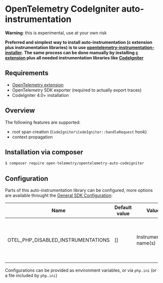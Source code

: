 # OpenTelemetry CodeIgniter auto-instrumentation

**Warning**: this is experimental, use at your own risk

**Preferred and simplest way to install auto-instrumentation (c extension plus instrumentation libraries) is to use [opentelemetry-instrumentation-installer](https://github.com/open-telemetry/opentelemetry-php-contrib/tree/main/src/AutoInstrumentationInstaller).**
**The same process can be done manually by installing [c extension](https://github.com/open-telemetry/opentelemetry-php-instrumentation#installation) plus all needed instrumentation libraries like [CodeIgniter](#Installation-via-composer)**

## Requirements

* [OpenTelemetry extension](https://opentelemetry.io/docs/instrumentation/php/automatic/#installation)
* OpenTelemetry SDK exporter (required to actually export traces)
* CodeIgniter 4.0+ installation

## Overview

The following features are supported:
* root span creation (`CodeIgniter\CodeIgniter::handleRequest` hook)
* context propagation

## Installation via composer

```bash
$ composer require open-telemetry/opentelemetry-auto-codeigniter
```

## Configuration

Parts of this auto-instrumentation library can be configured, more options are available throught the
[General SDK Configuration](https://github.com/open-telemetry/opentelemetry-specification/blob/main/specification/sdk-environment-variables.md#general-sdk-configuration):

| Name                                | Default value | Values                  | Example     | Description                                                                     |
|-------------------------------------|---------------|-------------------------|-------------|---------------------------------------------------------------------------------|
| OTEL_PHP_DISABLED_INSTRUMENTATIONS  | []            | Instrumentation name(s) | codeigniter | Disable one or more installed auto-instrumentations, names are comma seperated. |

Configurations can be provided as environment variables, or via `php.ini` (or a file included by `php.ini`)
